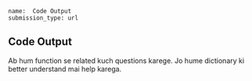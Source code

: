```ngMeta
name:  Code Output  
submission_type: url
```

## Code Output 

Ab hum function se related kuch questions karege. Jo hume dictionary ki better understand mai help karega.